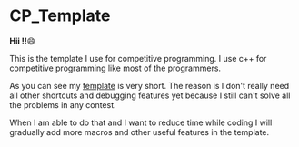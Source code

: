# CP_Template

**Hii !!**:smile:

This is the template I use for competitive programming.
I use c++ for competitive programming like most of the programmers.

As you can see my [template](./template.cpp) is very short. The reason is I don't really need all other shortcuts and debugging features yet because I still can't solve all the problems in any contest.

When I am able to do that and I want to reduce time while coding I will gradually add more macros and other useful features in the template.

